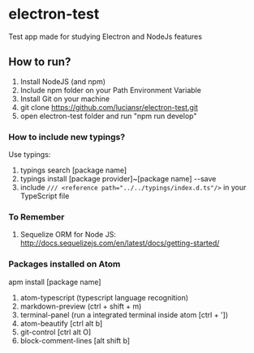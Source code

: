 # electron-test

Test app made for studying Electron and NodeJs features

## How to run?

1. Install NodeJS (and npm)
2. Include npm folder on your Path Environment Variable
3. Install Git on your machine
4. git clone <https://github.com/luciansr/electron-test.git>
5. open electron-test folder and run "npm run develop"

### How to include new typings?

Use typings:

1. typings search [package name]
2. typings install [package provider]~[package name] --save
3. include `/// <reference path="../../typings/index.d.ts"/>` in your TypeScript file

### To Remember

1. Sequelize ORM for Node JS: <http://docs.sequelizejs.com/en/latest/docs/getting-started/>

### Packages installed on Atom

apm install [package name]

1. atom-typescript (typescript language recognition)
2. markdown-preview (ctrl + shift + m)
3. terminal-panel (run a integrated terminal inside atom [ctrl + '])
4. atom-beautify [ctrl alt b]
5. git-control [ctrl alt O]
6. block-comment-lines [alt shift b]
